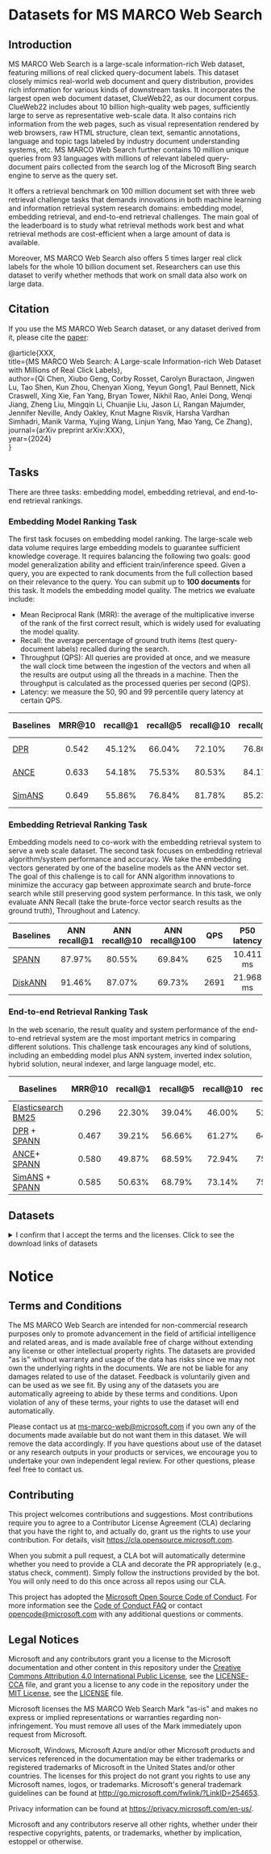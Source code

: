 # Datasets for MS MARCO Web Search 

## Introduction

MS MARCO Web Search is a large-scale information-rich Web dataset, featuring millions of real clicked query-document labels. This dataset closely mimics real-world web document and
query distribution, provides rich information for various kinds of downstream tasks. It incorporates the largest open web document dataset, ClueWeb22, as our document corpus. 
ClueWeb22 includes about 10 billion high-quality web pages, sufficiently large to serve as representative web-scale data. It also contains rich information from the web pages, such as visual
representation rendered by web browsers, raw HTML structure, clean text, semantic annotations, language and topic tags labeled by industry document understanding systems, etc. MS MARCO Web
Search further contains 10 million unique queries from 93 languages with millions of relevant labeled query-document pairs collected from the search log of the Microsoft Bing search engine to serve
as the query set.

It offers a retrieval benchmark on 100 million document set with three web retrieval challenge tasks that demands innovations in both machine learning and information retrieval
system research domains: embedding model, embedding retrieval, and end-to-end retrieval challenges. The main goal of the leaderboard is to study what retrieval methods work best and what retrieval 
methods are cost-efficient when a large amount of data is available.

Moreover, MS MARCO Web Search also offers 5 times larger real click labels for the whole 10 billion document set. Researchers can use this dataset to verify whether methods that work on small data also work on large data.

## Citation

If you use the MS MARCO Web Search dataset, or any dataset derived from it, please cite the [paper](https://arxiv.org/abs/XXX):

@article{XXX,  
  title={MS MARCO Web Search: A Large-scale Information-rich Web Dataset with Millions of Real Click Labels},  
  author={Qi Chen, Xiubo Geng, Corby Rosset, Carolyn Buractaon, Jingwen Lu, Tao Shen, Kun Zhou, Chenyan Xiong, Yeyun Gong1, Paul Bennett, Nick Craswell, Xing Xie, Fan Yang, Bryan Tower, Nikhil Rao, Anlei Dong, Wenqi Jiang, Zheng Liu, 
  Mingqin Li, Chuanjie Liu, Jason Li, Rangan Majumder, Jennifer Neville, Andy Oakley, Knut Magne Risvik, Harsha Vardhan Simhadri, Manik Varma, Yujing Wang, Linjun Yang, Mao Yang, Ce Zhang},  
  journal={arXiv preprint arXiv:XXX},  
  year={2024}  
}  

## Tasks

There are three tasks: embedding model, embedding retrieval, and end-to-end retrieval rankings.

### Embedding Model Ranking Task

The first task focuses on embedding model ranking. The large-scale web data volume requires large embedding models to guarantee sufficient knowledge coverage. It requires balancing the following two goals: good model generalization ability
and efficient train/inference speed. Given a query, you are expected to rank documents from the full collection based on their relevance to the query. You can submit up to **100 documents** for this task. It models the embedding model quality. The metrics we evaluate include:
- Mean Reciprocal Rank (MRR): the average of the multiplicative inverse of the rank of the first correct result, which is widely used for evaluating the model quality.
- Recall: the average percentage of ground truth items (test query-document labels) recalled during the search.
- Throughput (QPS): All queries are provided at once, and we measure the wall clock time between the ingestion of the vectors and when all the results are output using all the threads in a machine. Then the throughput is calculated as the processed queries per second (QPS).
- Latency: we measure the 50, 90 and 99 percentile query latency at certain QPS.

|Baselines | MRR@10 | recall@1 | recall@5 | recall@10 | recall@20 | recall@100  | QPS | P50 latency | P90 latency | P99 latency |
| --- | :---: | :---: | :---: | :---: | :---: | :---: | :---: | :---: | :---: | :---: |
|[DPR](https://github.com/facebookresearch/DPR)       | 0.542  | 45.12%  | 66.04%  | 72.10%   | 76.80%   | 87.54%     | 698 | 9.896 ms | 10.018 ms | 11.430 ms |
|[ANCE](https://github.com/microsoft/ANCE)      |0.633   | 54.18%  | 75.53%  | 80.53%   | 84.17%   | 91.17%     | 698 | 9.896 ms | 10.018 ms | 11.430 ms |
|[SimANS](https://github.com/microsoft/SimXNS/tree/main/SimANS)    |0.649   | 55.86%  | 76.84%  | 81.78%   | 85.23%   | 91.98%     | 698 | 9.896 ms | 10.018 ms | 11.430 ms |

### Embedding Retrieval Ranking Task

Embedding models need to co-work with the embedding retrieval system to serve a web scale dataset. The second task focuses on embedding retrieval algorithm/system performance and accuracy. We take the embedding vectors
generated by one of the baseline models as the ANN vector set. The goal of this challenge is to call for ANN algorithm innovations to minimize the accuracy gap between approximate search and
brute-force search while still preserving good system performance. In this task, we only evaluate ANN Recall (take the brute-force vector search results as the ground truth), Throughout and Latency.

|Baselines | ANN recall@1 | ANN recall@10 | ANN recall@100 | QPS | P50 latency | P90 latency | P99 latency  |
| --- | :---: | :---: | :---: | :---: | :---: | :---: | :---: |
|[SPANN](https://github.com/microsoft/SPTAG) | 87.97% | 80.55% | 69.84% | 625 | 10.411 ms | 10.873 ms | 11.334 ms |
|[DiskANN](https://github.com/microsoft/DiskANN) | 91.46% | 87.07% | 69.73% | 2691 | 21.968 ms | 37.841 | 69.462 ms |

### End-to-end Retrieval Ranking Task

In the web scenario, the result quality and system performance of the end-to-end retrieval system are the most important metrics in comparing different solutions. This challenge task encourages any kind of solutions,
including an embedding model plus ANN system, inverted index solution, hybrid solution, neural indexer, and large language model, etc.

|Baselines | MRR@10 | recall@1 | recall@5 | recall@10 | recall@20 | recall@100  | QPS | P50 latency | P90 latency | P99 latency |
| --- |  :---: |  :---: |  :---: |  :---: |  :---: |  :---: |   :---: |   :---: |   :---: |   :---: | 
|[Elasticsearch BM25](https://github.com/elastic/elasticsearch) | 0.296 | 22.30% | 39.04% | 46.00% | 52.42% | 63.87% | 149 | 312.025 ms | 1065.141 ms | 3745.546 ms |
|[DPR](https://github.com/facebookresearch/DPR) + [SPANN](https://github.com/microsoft/SPTAG) | 0.467 | 39.21% | 56.66% | 61.27% | 64.69% | 70.28% | 625 | 21.924 ms | 23.017 ms | 34.217 ms |
|[ANCE](https://github.com/microsoft/ANCE)+ [SPANN](https://github.com/microsoft/SPTAG) | 0.580 | 49.87% | 68.59% | 72.94% | 75.86% | 80.18% | 625 | 21.924 ms | 23.017 ms | 34.217 ms |
|[SimANS](https://github.com/microsoft/SimXNS/tree/main/SimANS) + [SPANN](https://github.com/microsoft/SPTAG) | 0.585 | 50.63% | 68.79% | 73.14% | 75.85% | 79.82% |625 | 21.924 ms | 23.017 ms | 34.217 ms |

## Datasets
<details>
<summary>I confirm that I accept the terms and the licenses. Click to see the download links of datasets</summary>

### 100M dataset

| Type   | Filename                                                                                                              | File size |              Num Records | Format                                                         |
|--------|-----------------------------------------------------------------------------------------------------------------------|----------:|-------------------------:|----------------------------------------------------------------|
| ClueWeb22 Collection                                | https://lemurproject.org/clueweb22.php/                            | --- |                         10B  | --- |
| Document ID in ClueWeb22 | [doc_hash_mapping.tsv](https://msmarco.z22.web.core.windows.net/msmarcowebsearch/100M_queries/doc_hash_mapping.tsv) |     8.34 GB |               210,894,832  | tsv: docid in ClueWeb22, docid     |
| Train  | [queries_train.tsv](https://msmarco.z22.web.core.windows.net/msmarcowebsearch/100M_queries/queries_train.tsv)  |     678.36 MB |                 9,206,475  | tsv: qid, query, languages                              |
| Train  | [qrels_train.tsv](https://msmarco.z22.web.core.windows.net/msmarcowebsearch/100M_queries/qrels_train.tsv)      |   194.93 MB |                 9,346,695  | TREC qrels format                                              |
| Dev    | [queries_dev.tsv](https://msmarco.z22.web.core.windows.net/msmarcowebsearch/100M_queries/queries_dev.tsv)        |       675.2 KB |                     9,253   | tsv: qid, query, languages      |
| Dev    | [qrels_dev.tsv](https://msmarco.z22.web.core.windows.net/msmarcowebsearch/100M_queries/qrels_dev.tsv)          |    173.19 KB |                   9,402  | TREC qrels format                                              |
| Test    | [queries_test.tsv](https://msmarco.z22.web.core.windows.net/msmarcowebsearch/100M_queries/queries_test.tsv)          |     734.33 KB |                   9,374  | tsv: qid, query, languages       |
| Test    | [qrels_test.tsv](https://msmarco.z22.web.core.windows.net/msmarcowebsearch/100M_queries/qrels_test.tsv)          |   180.32 KB |                  9,374 | TREC qrels format       |
| Document Embedding Vectors | [vectors.bin](https://msmarco.z22.web.core.windows.net/msmarcowebsearch/vectors/SimANS/passage_vectors/vectors.bin), [metaidx.bin](https://msmarco.z22.web.core.windows.net/msmarcowebsearch/vectors/SimANS/passage_vectors/metaidx.bin), [meta.bin](https://msmarco.z22.web.core.windows.net/msmarcowebsearch/vectors/SimANS/passage_vectors/meta.bin) | 289.16GB | 100,924,960 | [Binary Format](https://github.com/microsoft/SPTAG/blob/main/docs/GettingStart.md#input-file-format) |
| Query Embedding Vectors | [vectors.bin](https://msmarco.z22.web.core.windows.net/msmarcowebsearch/vectors/SimANS/query_vectors/vectors.bin), [metaidx.bin](https://msmarco.z22.web.core.windows.net/msmarcowebsearch/vectors/SimANS/query_vectors/metaidx.bin), [meta.bin](https://msmarco.z22.web.core.windows.net/msmarcowebsearch/vectors/SimANS/query_vectors/meta.bin) | 27.47 MB | 9,374 | [Binary Format](https://github.com/microsoft/SPTAG/blob/main/docs/GettingStart.md#input-file-format) |
| Embedding Retrieval Truth | [truth.txt](https://msmarco.z22.web.core.windows.net/msmarcowebsearch/vectors/SimANS/truth.txt) | 7.97 MB | 9,374 | [Truth Format](https://github.com/microsoft/SPTAG/blob/main/docs/GettingStart.md#input-file-format) |

### 10B dataset

| Description                                           | Filename                                                                                                                | File size |                        Num Records | Format                                                         |
|-------------------------------------------------------|-------------------------------------------------------------------------------------------------------------------------|----------:|-----------------------------------:|----------------------------------------------------------------|
| ClueWeb22 Collection                                | https://lemurproject.org/clueweb22.php/                            | --- |                         10B  | --- |
| Train  | [queries_train.tsv](https://msmarco.z22.web.core.windows.net/msmarcowebsearch/100M_queries/queries_train.tsv)  |     678.36 MB |                 9,206,475  | tsv: qid, query, languages                              |
| Train  | [qrels_train.tsv](https://msmarco.z22.web.core.windows.net/msmarcowebsearch/10B_queries/qrels_train.tsv)      |   2.43 GB |          62,302,553         | TREC qrels format                                              |
| Dev    | [queries_dev.tsv](https://msmarco.z22.web.core.windows.net/msmarcowebsearch/100M_queries/queries_dev.tsv)        |       675.2 KB |                     9,253   | tsv: qid, query, languages      |
| Dev    | [qrels_dev.tsv](https://msmarco.z22.web.core.windows.net/msmarcowebsearch/10B_queries/qrels_dev.tsv)          |    2.35 MB |                   63,314  | TREC qrels format                                              |
| Test    | [queries_test.tsv](https://msmarco.z22.web.core.windows.net/msmarcowebsearch/100M_queries/queries_test.tsv)          |     734.33 KB |                   9,374  | tsv: qid, query, languages       |
| Test    | [qrels_test.tsv](https://msmarco.z22.web.core.windows.net/msmarcowebsearch/10B_queries/qrels_test.tsv)          |   2.65 MB |                  40,511 | TREC qrels format       |

### Use of external information

IMPORTANT NOTE: You are allowed to use external information while developing your runs.
However, it is prohibited to use any datasets in your submission except those listed above.
The original MS MARCO Web Search dataset reveals minor details of how the dataset was constructed that would not be available in a real-world search engine; hence, should be avoided.
</details>

# Notice

## Terms and Conditions

The MS MARCO Web Search are intended for non-commercial research purposes only to promote advancement in the field of artificial intelligence and related areas, and is made available free of charge without extending any license or other intellectual property rights.
The datasets are provided "as is" without warranty and usage of the data has risks since we may not own the underlying rights in the documents.
We are not be liable for any damages related to use of the dataset.
Feedback is voluntarily given and can be used as we see fit.
By using any of the datasets you are automatically agreeing to abide by these terms and conditions.
Upon violation of any of these terms, your rights to use the dataset will end automatically.

Please contact us at ms-marco-web@microsoft.com if you own any of the documents made available but do not want them in this dataset.
We will remove the data accordingly.
If you have questions about use of the dataset or any research outputs in your products or services, we encourage you to undertake your own independent legal review.
For other questions, please feel free to contact us.

## Contributing

This project welcomes contributions and suggestions.  Most contributions require you to agree to a
Contributor License Agreement (CLA) declaring that you have the right to, and actually do, grant us
the rights to use your contribution. For details, visit https://cla.opensource.microsoft.com.

When you submit a pull request, a CLA bot will automatically determine whether you need to provide
a CLA and decorate the PR appropriately (e.g., status check, comment). Simply follow the instructions
provided by the bot. You will only need to do this once across all repos using our CLA.

This project has adopted the [Microsoft Open Source Code of Conduct](https://opensource.microsoft.com/codeofconduct/).
For more information see the [Code of Conduct FAQ](https://opensource.microsoft.com/codeofconduct/faq/) or
contact [opencode@microsoft.com](mailto:opencode@microsoft.com) with any additional questions or comments.

## Legal Notices

Microsoft and any contributors grant you a license to the Microsoft documentation and other content
in this repository under the [Creative Commons Attribution 4.0 International Public License](https://creativecommons.org/licenses/by/4.0/legalcode),
see the [LICENSE-CCA](LICENSE-CCA) file, and grant you a license to any code in the repository under the [MIT License](https://opensource.org/licenses/MIT), see the
[LICENSE](LICENSE) file.

Microsoft licenses the MS MARCO Web Search Mark "as-is" and makes no express or implied representations or warranties regarding non-infringement. You must remove all uses of the Mark immediately upon request from Microsoft.

Microsoft, Windows, Microsoft Azure and/or other Microsoft products and services referenced in the documentation
may be either trademarks or registered trademarks of Microsoft in the United States and/or other countries.
The licenses for this project do not grant you rights to use any Microsoft names, logos, or trademarks.
Microsoft's general trademark guidelines can be found at <http://go.microsoft.com/fwlink/?LinkID=254653>.

Privacy information can be found at <https://privacy.microsoft.com/en-us/>.

Microsoft and any contributors reserve all other rights, whether under their respective copyrights, patents,
or trademarks, whether by implication, estoppel or otherwise.


